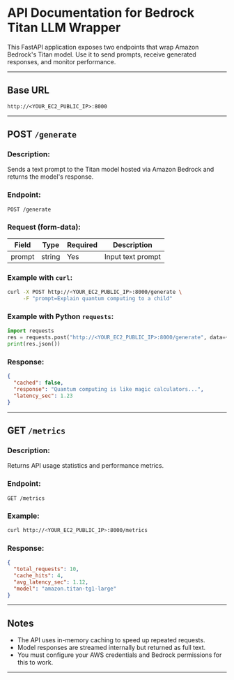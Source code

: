 # API Documentation for Bedrock Titan LLM Wrapper

This FastAPI application exposes two endpoints that wrap Amazon Bedrock's Titan model. Use it to send prompts, receive generated responses, and monitor performance.

---

## Base URL

```
http://<YOUR_EC2_PUBLIC_IP>:8000
```

---

##  POST `/generate`

### Description:
Sends a text prompt to the Titan model hosted via Amazon Bedrock and returns the model's response.

### Endpoint:
```
POST /generate
```

### Request (form-data):
| Field   | Type   | Required | Description              |
|---------|--------|----------|--------------------------|
| prompt | string | Yes   | Input text prompt       |

### Example with `curl`:
```bash
curl -X POST http://<YOUR_EC2_PUBLIC_IP>:8000/generate \
     -F "prompt=Explain quantum computing to a child"
```

### Example with Python `requests`:
```python
import requests
res = requests.post("http://<YOUR_EC2_PUBLIC_IP>:8000/generate", data={"prompt": "Write a poem about AI."})
print(res.json())
```

### Response:
```json
{
  "cached": false,
  "response": "Quantum computing is like magic calculators...",
  "latency_sec": 1.23
}
```

---

## GET `/metrics`

### Description:
Returns API usage statistics and performance metrics.

### Endpoint:
```
GET /metrics
```

### Example:
```bash
curl http://<YOUR_EC2_PUBLIC_IP>:8000/metrics
```

### Response:
```json
{
  "total_requests": 10,
  "cache_hits": 4,
  "avg_latency_sec": 1.12,
  "model": "amazon.titan-tg1-large"
}
```

---

## Notes
- The API uses in-memory caching to speed up repeated requests.
- Model responses are streamed internally but returned as full text.
- You must configure your AWS credentials and Bedrock permissions for this to work.

---

